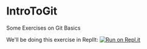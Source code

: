 # IntroToGit
Some Exercises on Git Basics


We'll be doing this exercise in ReplIt:  [![Run on Repl.it](https://repl.it/badge/github/nickdelgrosso/IntroToGit)](https://replit.com)

